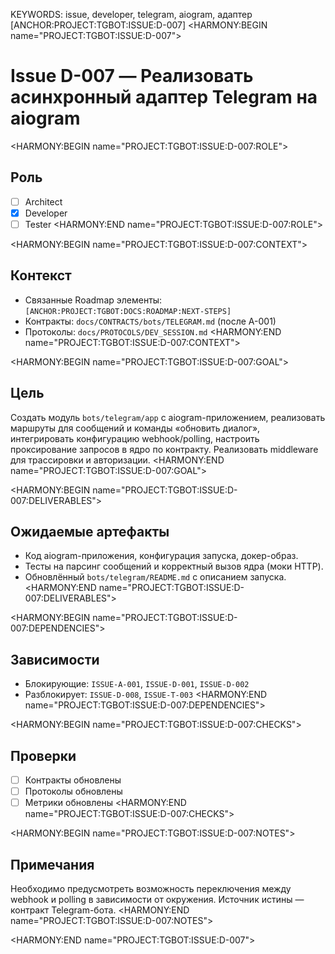 KEYWORDS: issue, developer, telegram, aiogram, адаптер
[ANCHOR:PROJECT:TGBOT:ISSUE:D-007]
<HARMONY:BEGIN name="PROJECT:TGBOT:ISSUE:D-007">
# Issue D-007 — Реализовать асинхронный адаптер Telegram на aiogram

<HARMONY:BEGIN name="PROJECT:TGBOT:ISSUE:D-007:ROLE">
## Роль
- [ ] Architect
- [x] Developer
- [ ] Tester
<HARMONY:END name="PROJECT:TGBOT:ISSUE:D-007:ROLE">

<HARMONY:BEGIN name="PROJECT:TGBOT:ISSUE:D-007:CONTEXT">
## Контекст
- Связанные Roadmap элементы: `[ANCHOR:PROJECT:TGBOT:DOCS:ROADMAP:NEXT-STEPS]`
- Контракты: `docs/CONTRACTS/bots/TELEGRAM.md` (после A-001)
- Протоколы: `docs/PROTOCOLS/DEV_SESSION.md`
<HARMONY:END name="PROJECT:TGBOT:ISSUE:D-007:CONTEXT">

<HARMONY:BEGIN name="PROJECT:TGBOT:ISSUE:D-007:GOAL">
## Цель
Создать модуль `bots/telegram/app` с aiogram-приложением, реализовать маршруты для сообщений и команды «обновить диалог», интегрировать конфигурацию webhook/polling, настроить проксирование запросов в ядро по контракту. Реализовать middleware для трассировки и авторизации.
<HARMONY:END name="PROJECT:TGBOT:ISSUE:D-007:GOAL">

<HARMONY:BEGIN name="PROJECT:TGBOT:ISSUE:D-007:DELIVERABLES">
## Ожидаемые артефакты
- Код aiogram-приложения, конфигурация запуска, докер-образ.
- Тесты на парсинг сообщений и корректный вызов ядра (моки HTTP).
- Обновлённый `bots/telegram/README.md` с описанием запуска.
<HARMONY:END name="PROJECT:TGBOT:ISSUE:D-007:DELIVERABLES">

<HARMONY:BEGIN name="PROJECT:TGBOT:ISSUE:D-007:DEPENDENCIES">
## Зависимости
- Блокирующие: `ISSUE-A-001`, `ISSUE-D-001`, `ISSUE-D-002`
- Разблокирует: `ISSUE-D-008`, `ISSUE-T-003`
<HARMONY:END name="PROJECT:TGBOT:ISSUE:D-007:DEPENDENCIES">

<HARMONY:BEGIN name="PROJECT:TGBOT:ISSUE:D-007:CHECKS">
## Проверки
- [ ] Контракты обновлены
- [ ] Протоколы обновлены
- [ ] Метрики обновлены
<HARMONY:END name="PROJECT:TGBOT:ISSUE:D-007:CHECKS">

<HARMONY:BEGIN name="PROJECT:TGBOT:ISSUE:D-007:NOTES">
## Примечания
Необходимо предусмотреть возможность переключения между webhook и polling в зависимости от окружения. Источник истины — контракт Telegram-бота.
<HARMONY:END name="PROJECT:TGBOT:ISSUE:D-007:NOTES">

<HARMONY:END name="PROJECT:TGBOT:ISSUE:D-007">
